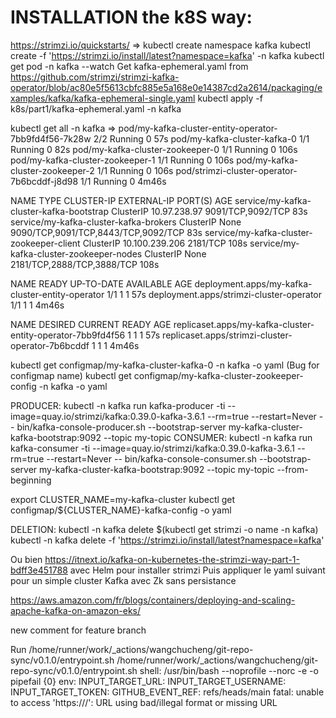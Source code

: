 
# INSTALLATION the k8S way:


https://strimzi.io/quickstarts/
=>
kubectl create namespace kafka
kubectl create -f 'https://strimzi.io/install/latest?namespace=kafka' -n kafka
kubectl get pod -n kafka --watch
Get kafka-ephemeral.yaml from https://github.com/strimzi/strimzi-kafka-operator/blob/ac80e5f5613cbfc885e5a168e0e14387cd2a2614/packaging/examples/kafka/kafka-ephemeral-single.yaml
kubectl apply -f k8s/part1/kafka-ephemeral.yaml -n kafka

kubectl get all -n kafka
=>
pod/my-kafka-cluster-entity-operator-7bb9fd4f56-7k28w   2/2     Running   0          57s
pod/my-kafka-cluster-kafka-0                            1/1     Running   0          82s
pod/my-kafka-cluster-zookeeper-0                        1/1     Running   0          106s
pod/my-kafka-cluster-zookeeper-1                        1/1     Running   0          106s
pod/my-kafka-cluster-zookeeper-2                        1/1     Running   0          106s
pod/strimzi-cluster-operator-7b6bcddf-j8d98       1/1     Running   0          4m46s

NAME                                  TYPE        CLUSTER-IP       EXTERNAL-IP   PORT(S)                               AGE
service/my-kafka-cluster-kafka-bootstrap    ClusterIP   10.97.238.97     <none>        9091/TCP,9092/TCP                     83s
service/my-kafka-cluster-kafka-brokers      ClusterIP   None             <none>        9090/TCP,9091/TCP,8443/TCP,9092/TCP   83s
service/my-kafka-cluster-zookeeper-client   ClusterIP   10.100.239.206   <none>        2181/TCP                              108s
service/my-kafka-cluster-zookeeper-nodes    ClusterIP   None             <none>        2181/TCP,2888/TCP,3888/TCP            108s

NAME                                         READY   UP-TO-DATE   AVAILABLE   AGE
deployment.apps/my-kafka-cluster-entity-operator   1/1     1            1           57s
deployment.apps/strimzi-cluster-operator     1/1     1            1           4m46s

NAME                                                    DESIRED   CURRENT   READY   AGE
replicaset.apps/my-kafka-cluster-entity-operator-7bb9fd4f56   1         1         1       57s
replicaset.apps/strimzi-cluster-operator-7b6bcddf       1         1         1       4m46s


kubectl get configmap/my-kafka-cluster-kafka-0 -n kafka -o yaml (Bug for configmap name)
kubectl get configmap/my-kafka-cluster-zookeeper-config -n kafka -o yaml

PRODUCER:
kubectl -n kafka run kafka-producer -ti --image=quay.io/strimzi/kafka:0.39.0-kafka-3.6.1 --rm=true --restart=Never -- bin/kafka-console-producer.sh --bootstrap-server my-kafka-cluster-kafka-bootstrap:9092 --topic my-topic
CONSUMER:
kubectl -n kafka run kafka-consumer -ti --image=quay.io/strimzi/kafka:0.39.0-kafka-3.6.1 --rm=true --restart=Never -- bin/kafka-console-consumer.sh --bootstrap-server my-kafka-cluster-kafka-bootstrap:9092 --topic my-topic --from-beginning


export CLUSTER_NAME=my-kafka-cluster
kubectl get configmap/${CLUSTER_NAME}-kafka-config -o yaml


DELETION:
kubectl -n kafka delete $(kubectl get strimzi -o name -n kafka)
kubectl -n kafka delete -f 'https://strimzi.io/install/latest?namespace=kafka'



Ou bien https://itnext.io/kafka-on-kubernetes-the-strimzi-way-part-1-bdff3e451788
avec Helm pour installer strimzi
Puis appliquer le yaml suivant pour un simple cluster Kafka avec Zk sans persistance


https://aws.amazon.com/fr/blogs/containers/deploying-and-scaling-apache-kafka-on-amazon-eks/

new comment for feature branch


Run /home/runner/work/_actions/wangchucheng/git-repo-sync/v0.1.0/entrypoint.sh
  /home/runner/work/_actions/wangchucheng/git-repo-sync/v0.1.0/entrypoint.sh
  shell: /usr/bin/bash --noprofile --norc -e -o pipefail {0}
  env:
    INPUT_TARGET_URL: 
    INPUT_TARGET_USERNAME: 
    INPUT_TARGET_TOKEN: 
    GITHUB_EVENT_REF: refs/heads/main
fatal: unable to access 'https:///': URL using bad/illegal format or missing URL


